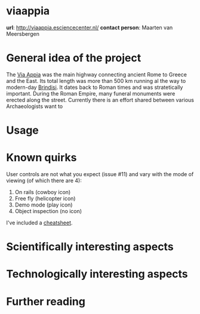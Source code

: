 # viaappia

**url**: http://viaappia.esciencecenter.nl/
**contact person**: Maarten van Meersbergen


# General idea of the project

The [Via Appia](https://en.wikipedia.org/wiki/Appian_Way) was the main highway connecting ancient Rome to Greece and the East. Its total length was more than 500 km running al the way to modern-day [Brindisi](https://www.google.nl/maps/place/Brindisi+BR,+Italy/@40.64229,17.9008495,13z/data=!3m1!4b1!4m2!3m1!1s0x13467a3bc980ec6d:0x110cef7cc03daf9). It dates back to Roman times and was stratetically important. During the Roman Empire, many funeral monuments were erected along the street. Currently there is an effort shared between various 
Archaeologists want to 


# Usage

# Known quirks

User controls are not what you expect (issue #11) and vary with the mode of viewing (of which there are 4):

1. On rails (cowboy icon)
2. Free fly (helicopter icon)
3. Demo mode (play icon)
4. Object inspection (no icon)

I've included a [cheatsheet](/cheatsheet).


# Scientifically interesting aspects

# Technologically interesting aspects

# Further reading
